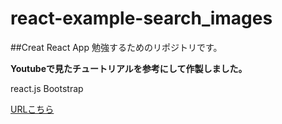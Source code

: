 # react-example-search_images

##Creat React App 勉強するためのリポジトリです。

**Youtubeで見たチュートリアルを参考にして作製しました。**

react.js
Bootstrap

[URLこちら](https://carlosjavejapan.github.io/react-example-search_images/)
